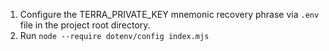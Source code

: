 1. Configure the TERRA_PRIVATE_KEY mnemonic recovery phrase via `.env` file in the project root directory.
2. Run `node --require dotenv/config index.mjs`